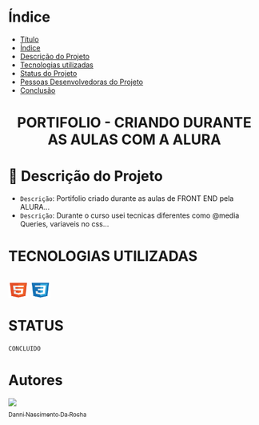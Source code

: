 
# Índice 

* [Título](#portifolio_2)
* [Índice](#índice)
* [Descrição do Projeto](#hammer-descrição-do-projeto)
* [Tecnologias utilizadas](#tecnologias-utilizadas)
* [Status do Projeto](#status)
* [Pessoas Desenvolvedoras do Projeto](#autores)
* [Conclusão](#conclusão)

<h1 align="center"> PORTIFOLIO - CRIANDO DURANTE AS AULAS COM A ALURA </h1>

# :hammer: Descrição do Projeto

- `Descrição`: Portifolio criado durante as aulas de FRONT END pela ALURA...
- `Descrição`: Durante o curso usei tecnicas diferentes como @media Queries, variaveis no css...

##
# TECNOLOGIAS UTILIZADAS
<div style="display: inline_block"><br>
  <img align="center" alt="Danni-HTML" height="30" width="40" src="https://raw.githubusercontent.com/devicons/devicon/master/icons/html5/html5-original.svg">
  <img align="center" alt="Danni-CSS" height="30" width="40" src="https://raw.githubusercontent.com/devicons/devicon/master/icons/css3/css3-original.svg">
</div>

##

# STATUS
``CONCLUIDO``

##

# Autores

[<img loading="lazy" src="https://avatars.githubusercontent.com/u/124941926?v=4" width=115><br><sub>Danni Nascimento Da Rocha</sub>](https://github.com/DanniNascimento)

##
